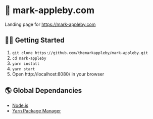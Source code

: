 # 👋 mark-appleby.com

Landing page for https://mark-appleby.com

## 🏃‍♂️ Getting Started

1. `git clone https://github.com/themarkappleby/mark-appleby.git`
1. `cd mark-appleby`
1. `yarn install`
1. `yarn start`
1. Open http://localhost:8080/ in your browser

## 🌎 Global Dependancies

- [Node.js](https://nodejs.org/en/)
- [Yarn Package Manager](https://yarnpkg.com/getting-started/install#global-install)
